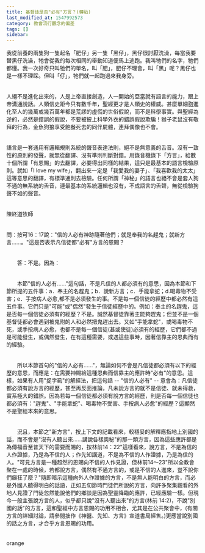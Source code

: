 ```yaml
---
title: 基督徒是否"必有"方言？(轉貼)
last_modified_at: 1547992573
category: 教會流行觀念的偏差
tags: []
sidebar: 
---
```


<p>我從前養的兩隻狗一隻起名「肥仔」另一隻「黑仔」，黑仔很討厭洗澡，每當我要替黑仔洗澡，牠會從我的每次相同的舉動知道便馬上逃跑。<!--more-->我叫牠們的名字，牠們都懂。我一次好奇只叫牠們的單名，叫「肥」，肥仔不理會，叫「黑」呢？黑仔也是一樣不理睬。但叫「仔」，牠們就一起跑過來我身旁。<br/><br/><br/>人絕不是進化出來的，人是上帝直接創造，人一開始的亞當就有語言的能力，跟上帝溝通說話。人類信史距今只有數千年，聖經更才是人類史的權威。甚麼單細胞進化至人的幾萬或幾百萬年都是荒謬的虛慌的世俗假說，而不是科學事實。與聖經為逆的，必然是錯誤的假說，不要被披上科學外衣的錯誤假說欺騙！猴子老鼠沒有敬拜的行為，金魚狗狼享受飽餐死去的同伴屍體，連拜偶像也不會。<br/><br/><br/>語言是一套通用有邏輯規則系統的聲音表達法則，絕不是無意義的舌音。沒有一致性的原則的發聲，就無從翻譯、沒有準則判斷對錯。用錄音機錄下「方言」，給數十個所謂「有恩賜」的去翻譯，必要得出同樣的結果，這只是最基本的語言檢驗原則。就如「I love my wife」，翻出來一定是「我愛我的妻子」、「我喜歡我的太太」這等意思的翻譯，有標準通則去檢驗。任何所謂「神秘」的語言也絕不會是套人狗不通的無系統的舌音，連最基本的系統邏輯也沒有，不成語言的舌聲，無從檢驗狗聲不如的聲音。<br/><br/><br/>陳終道牧師<br/><br/><br/>問：按可16：17說："信的人必有神跡隨著他們；就是奉我的名趕鬼；就新方言......。"這是否表示凡信徒都"必有"方言的恩賜？<br/><br/><br/>　　答：不是。因為：<br/><br/><br/>　　本節"信的人必有......"這句話，不是凡信的人都必須有的意思，因為本節和下節所提的五件事：a．奉主的名趕鬼；b．說新方言；c．手能拿蛇；d.喝毒物不受害；e．手按病人必愈,都不是必須發生的事。不是每一個信徒的經歷中都必然有這五件事。它們只是"可能"或"偶然"發生于信徒經歷中的。例如：奉主的名趕鬼，這是否每一個信徒必須有的經歷？不是。誠然基督徒靠著主能夠趕鬼；但並不是一個基督徒都必會遇到被鬼附的人和必然把鬼趕出去。又如"手能拿蛇"，或喝毒物不死，或手按病人必愈，也都不是每一個信徒(甚或使徒)必須有的經歷，它們都不過是可能發生，或偶然發生，在有這種需要，或遇這些事時，因著信靠主的恩典而有的經驗。<br/><br/><br/>　　所以本節首句的"信的人必有......"，無論如何不會是凡信徒都必須有以下的經歷的意恩，而應是：在需要神賜給這種恩典而信靠主的應許時"必有"的意思。這樣，如果有人用"捉字虱"的解經法，把這句話 -- "信的人必有" -- 意會為：凡信徒都必須有說方言的經歷，甚至再反面推論，凡未說方言的就不是信徒、就未得救，實系極大的錯誤。因為若每一個信徒都必須有說方言的經歷，則是否每一個信徒也都必須有："趕鬼"、"手能拿蛇"、喝毒物不受害、手按病人必愈"的經歷？這顯然不是聖經本來的意思。<br/><br/><br/>　　況且，本節之"新方言"，按上下文的記載看來，較穩妥的解釋應指地上別國的話，而不會是"沒有人聽出來......講說各樣奧秘"的那一類方言，因為這些應許都是為傳福音至普天下的需要而賜的，按林前14：22"這樣看來，說方言，不是為信的人作證據，乃是為不信的人；作先知講道，不是為不信的人作證據，乃是為信的人。"可見方言是一種超然的恩賜向不信的人作見證，但林前14～23"所以全教會聚在一處的時候，若都說方言，偶然有不通方言的，或是不信的人進來，豈不說你們癲狂了麼？"隨即暗示這種向外人作證據的方言，不是無人能明白的方言，而必是外國人聽得明白的話語，正如五旬節時門徒們所說的方言，向許多聚集觀看的外地人見證了門徒忽然能說他們的鄉談是因為聖靈降臨的應許，已經應驗一樣。但現今一般主張說方言的人，似乎都只說"沒有人聽出來"的方言(林前 14:2)，不說"別國的話"的方言，這和聖經中方言恩賜的功用不相合，尤其是在公共聚會中，(有關方言的詳細討論，請參閱拙作《神醫、先知、方言》宣道書局經售。)更應當說別國的話之方言，才合乎方言恩賜的功用。<br/><br/><br/>orange</p>